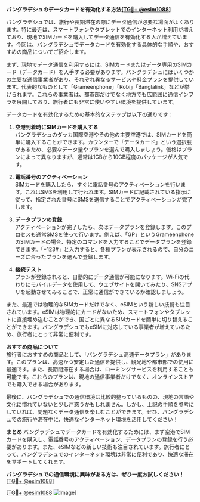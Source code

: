 **バングラデシュのデータカードを有効化する方法[[TG💪+ @esim1088](https://t.me/s/esim1088)]**

バングラデシュでは、旅行や長期滞在の際にデータ通信が必要な場面がよくあります。特に最近は、スマートフォンやタブレットでのインターネット利用が増えており、現地でSIMカードを購入してデータ通信を有効化する人が増えています。今回は、バングラデシュでデータカードを有効化する具体的な手順や、おすすめの商品についてご紹介します。

まず、現地でデータ通信を利用するには、SIMカードまたはデータ専用のSIMカード（データカード）を入手する必要があります。バングラデシュにはいくつかの主要な通信事業者があり、それぞれ異なるサービスや料金プランを提供しています。代表的なものとして「Grameenphone」「Robi」「Banglalink」などが挙げられます。これらの事業者は、都市部だけでなく地方でも広範囲に通信インフラを展開しており、旅行者にも非常に使いやすい環境を提供しています。

データカードを有効化するための基本的なステップは以下の通りです：

1. **空港到着時にSIMカードを購入する**  
   バングラデシュのダッカ国際空港やその他の主要空港では、SIMカードを簡単に購入することができます。カウンターで「データカード」という選択肢があるため、必要なデータ量やプランを選んで購入しましょう。価格はプランによって異なりますが、通常は1GBから10GB程度のパッケージが人気です。

2. **電話番号のアクティベーション**  
   SIMカードを購入したら、すぐに電話番号のアクティベーションを行います。これはSMSを利用して行われます。SIMカードに記載されている指示に従って、指定された番号にSMSを送信することでアクティベーションが完了します。

3. **データプランの登録**  
   アクティベーションが完了したら、次はデータプランを登録します。このプロセスも通常SMSを使って行います。例えば、「GP」というGrameenphoneのSIMカードの場合、特定のコマンドを入力することでデータプランを登録できます。「*123#」と入力すると、各種プランが表示されるので、自分のニーズに合ったプランを選んで登録します。

4. **接続テスト**  
   プランが登録されると、自動的にデータ通信が可能になります。Wi-Fiの代わりにモバイルデータを使用して、ウェブサイトを開いてみたり、SNSアプリを起動させてみることで、正常に通信ができているか確認しましょう。

また、最近では物理的なSIMカードだけでなく、eSIMという新しい技術も注目されています。eSIMは物理的にカードがないため、スマートフォンやタブレットに直接埋め込むことができ、国ごとに異なるSIMカードを簡単に切り替えることができます。バングラデシュでもeSIMに対応している事業者が増えているため、旅行者にとって非常に便利です。

**おすすめ商品について**  
旅行者におすすめの商品として、「バングラデシュ高速データプラン」があります。このプランは、高速かつ安定した通信を提供し、観光地や都市部での使用に最適です。また、長期間滞在する場合は、ローミングサービスを利用することも可能です。これらのプランは、現地の通信事業者だけでなく、オンラインストアでも購入できる場合があります。

最後に、バングラデシュでの通信環境は比較的整っているものの、現地の言語や文化に慣れていないと少し戸惑うかもしれません。しかし、上記の手順を参考にしていれば、問題なくデータ通信を楽しむことができます。ぜひ、バングラデシュでの旅行や滞在中に、快適なインターネット環境を活用してください！

**まとめ**
バングラデシュでデータカードを有効化するためには、まず空港でSIMカードを購入し、電話番号のアクティベーション、データプランの登録を行う必要があります。また、eSIMなどの新しい技術も注目されています。旅行者にとって、バングラデシュでのインターネット環境は非常に便利であり、快適な滞在をサポートしてくれます。

**バングラデシュでの通信環境に興味がある方は、ぜひ一度お試しください！** [[TG💪+ @esim1088](https://t.me/s/esim1088)]

[[TG💪+ @esim1088](https://t.me/s/esim1088) ![Image](https://i.postimg.cc/Y0z9fWf4/image.png)]